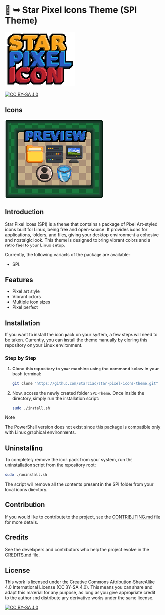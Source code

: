 # 🌟 ➥ Star Pixel Icons Theme (SPI Theme)

![title]

[![CC BY-SA 4.0][cc-by-sa-shield]][cc-by-sa]

## Icons

![preview]

## Introduction

Star Pixel Icons (SPI) is a theme that contains a package of Pixel Art-styled icons built for Linux, being free and open-source. It provides icons for applications, folders, and files, giving your desktop environment a cohesive and nostalgic look. This theme is designed to bring vibrant colors and a retro feel to your Linux setup.

Currently, the following variants of the package are available:

- SPI.

## Features

- Pixel art style
- Vibrant colors
- Multiple icon sizes
- Pixel perfect

## Installation

If you want to install the icon pack on your system, a few steps will need to be taken. Currently, you can install the theme manually by cloning this repository on your Linux environment.

### Step by Step

1. Clone this repository to your machine using the command below in your bash terminal:

    ```bash
    git clone "https://github.com/Starciad/star-pixel-icons-theme.git" "SPI-Theme" --depth=1;
    ```

2. Now, access the newly created folder `SPI-Theme`. Once inside the directory, simply run the installation script:

    ```sh
    sudo ./install.sh
    ```

> [!NOTE]  
> The PowerShell version does not exist since this package is compatible only with Linux graphical environments.

## Uninstalling

To completely remove the icon pack from your system, run the uninstallation script from the repository root:

```sh
sudo ./uninstall.sh
```

The script will remove all the contents present in the SPI folder from your local icons directory.

## Contribution

If you would like to contribute to the project, see the [CONTRIBUTING.md](./CONTRIBUTING.md) file for more details.

## Credits

See the developers and contributors who help the project evolve in the [CREDITS.md](./CREDITS.md) file.

## License

This work is licensed under the Creative Commons Attribution-ShareAlike 4.0 International License (CC BY-SA 4.0). This means you can share and adapt this material for any purpose, as long as you give appropriate credit to the author and distribute any derivative works under the same license.

[![CC BY-SA 4.0][cc-by-sa-image]][cc-by-sa]

[title]: ./.github/title.webp
[preview]: ./.github/preview.webp
[cc-by-sa]: http://creativecommons.org/licenses/by-sa/4.0/
[cc-by-sa-image]: https://licensebuttons.net/l/by-sa/4.0/88x31.png
[cc-by-sa-shield]: https://img.shields.io/badge/License-CC%20BY--SA%204.0-lightgrey.svg

